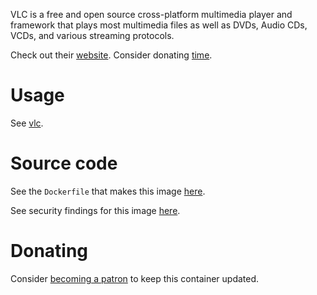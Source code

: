 VLC is a free and open source cross-platform multimedia player and framework
that plays most multimedia files as well as DVDs, Audio CDs, VCDs, and various
streaming protocols.

Check out their [website](https://www.videolan.org/vlc/).
Consider donating [time](https://www.videolan.org/contribute.html#money).

# Usage

See [vlc](https://github.com/akiraheid/containerfiles/blob/master/vlc/vlc).

# Source code

See the `Dockerfile` that makes this image [here](https://github.com/akiraheid/containerfiles).

See security findings for this image [here](https://akiraheid.github.io/containerfiles/).

# Donating

Consider [becoming a patron](https://www.patreon.com/akiracode) to keep this container updated.

